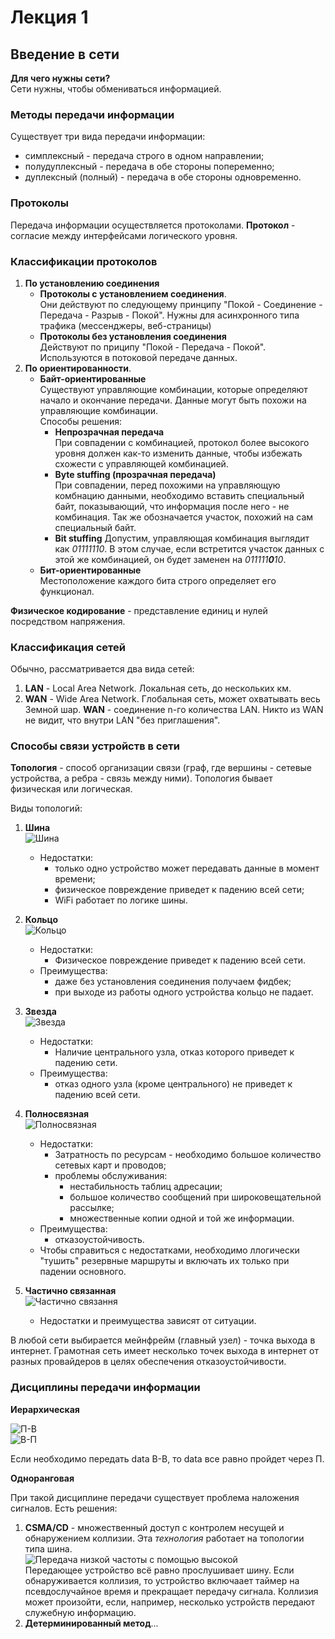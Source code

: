# Лекция 1

## Введение в сети

**Для чего нужны сети?**  
Сети нужны, чтобы обмениваться информацией.

### Методы передачи информации

Существует три вида передачи информации:

- симплексный - передача строго в одном направлении;
- полудуплексный - передача в обе стороны попеременно;
- дуплексный (полный) - передача в обе стороны одновременно.

### Протоколы  

Передача информации осуществляется протоколами. **Протокол** - согласие между интерфейсами логического уровня.

### Классификации протоколов

1. **По установлению соединения**  
    - **Протоколы с установлением соединения**.  
    Они действуют по следующему принципу "Покой - Соединение - Передача - Разрыв - Покой". Нужны для асинхронного типа трафика (мессенджеры, веб-страницы)
    - **Протоколы без установления соединения**  
    Действуют по приципу "Покой - Передача - Покой". Используются в потоковой передаче данных.  
2. **По ориентированности**.  
    - **Байт-ориентированные**  
    Существуют управляющие комбинации, которые определяют начало и окончание передачи. Данные могут быть похожи на управляющие комбинации.  
    Способы решения:  
        - **Непрозрачная передача**  
        При совпадении с комбинацией, протокол более высокого уровня должен как-то изменить данные, чтобы избежать схожести с управляющей комбинацией.
        - **Byte stuffing (прозрачная передача)**  
        При совпадении, перед похожими на управляющую комбнацию данными, необходимо вставить специальный байт, показывающий, что информация после него - не комбинация. Так же обозначается участок, похожий на сам специальный байт.
        - **Bit stuffing**
        Допустим, управляющая комбинация выглядит как *01111110*. В этом случае, если встретится участок данных с этой же комбинацией, он будет заменен на *011111****0****10*.
    - **Бит-ориентированные**  
    Местоположение каждого бита строго определяет его функционал.

**Физическое кодирование** - представление единиц и нулей посредством напряжения.

### Классификация сетей

Обычно, рассматривается два вида сетей:

1. **LAN** - Local Area Network. Локальная сеть, до нескольких км.
2. **WAN** - Wide Area Network. Глобальная сеть, может охватывать весь Земной шар. **WAN** - соединение n-го количества LAN. Никто из WAN не видит, что внутри LAN "без приглашения".

### Способы связи устройств в сети

**Топология** - способ организации связи (граф, где вершины - сетевые устройства, а ребра - связь между ними). Топология бывает физическая или логическая.

Виды топологий:  

1. **Шина**  
![Шина](https://github.com/Degreezee/i4md/blob/master/NetworksAndTelecommunications/LectionImgs/Lection1/bus.png)  
    - Недостатки:
        - только одно устройство может передавать данные в момент времени;
        - физическое повреждение приведет к падению всей сети;
        - WiFi работает по логике шины.

2. **Кольцо**  
![Кольцо](https://github.com/Degreezee/i4md/blob/master/NetworksAndTelecommunications/LectionImgs/Lection1/ring.png)  
    - Недостатки:  
        - Физическое повреждение приведет к падению всей сети.
    - Преимущества:  
        - даже без установления соединения получаем фидбек;
        - при выходе из работы одного устройства кольцо не падает.

3. **Звезда**  
![Звезда](https://github.com/Degreezee/i4md/blob/master/NetworksAndTelecommunications/LectionImgs/Lection1/star.png)  
    - Недостатки:
        - Наличие центрального узла, отказ которого приведет к падению сети.
    - Преимущества:
        - отказ одного узла (кроме центрального) не приведет к падению всей сети.

4. **Полносвязная**  
![Полносвязная](https://github.com/Degreezee/i4md/blob/master/NetworksAndTelecommunications/LectionImgs/Lection1/fullconnected.png)  
    - Недостатки:
        - Затратность по ресурсам - необходимо большое количество сетевых карт и проводов;
        - проблемы обслуживания:
            - нестабильность таблиц адресации;
            - большое количество сообщений при широковещательной рассылке;
            - множественные копии одной и той же информации.
    - Преимущества:
        - отказоустойчивость.  
    - Чтобы справиться с недостатками, необходимо ллогически "тушить" резервные маршруты и включать их только при падении основного.

5. **Частично связанная**  
![Частично связання](https://github.com/Degreezee/i4md/blob/master/NetworksAndTelecommunications/LectionImgs/Lection1/partiallyconnected.png)
    - Недостатки и преимущества зависят от ситуации.

В любой сети выбирается мейнфрейм (главный узел) - точка выхода в интернет. Грамотная сеть имеет несколько точек выхода в интернет от разных провайдеров в целях обеспечения отказоустойчивости.

### Дисциплины передачи информации

**Иерархическая**  

![П-В](https://github.com/Degreezee/i4md/blob/master/NetworksAndTelecommunications/LectionImgs/Lection1/first_to_second.png)  
![В-П](https://github.com/Degreezee/i4md/blob/master/NetworksAndTelecommunications/LectionImgs/Lection1/first_to_second.png)  

Если необходимо передать data В-В, то data все равно пройдет через П.

**Одноранговая**  

При такой дисциплине передачи существует проблема наложения сигналов. Есть решения:  

1. **CSMA/CD** - множественный доступ с контролем несущей и обнаружением коллизии. Эта *технология* работает на топологии типа шина.  
![Передача низкой частоты с помощью высокой](https://github.com/Degreezee/i4md/blob/master/NetworksAndTelecommunications/LectionImgs/Lection1/freq.png)  
Передающее устройство всё равно прослушивает шину. Если обнаруживается коллизия, то устройство включаает таймер на псевдослучайное время и прекращает передачу сигнала. Коллизия может произойти, если, например, несколько устройств передают служебную информацию.
2. **Детерминированный метод**...
